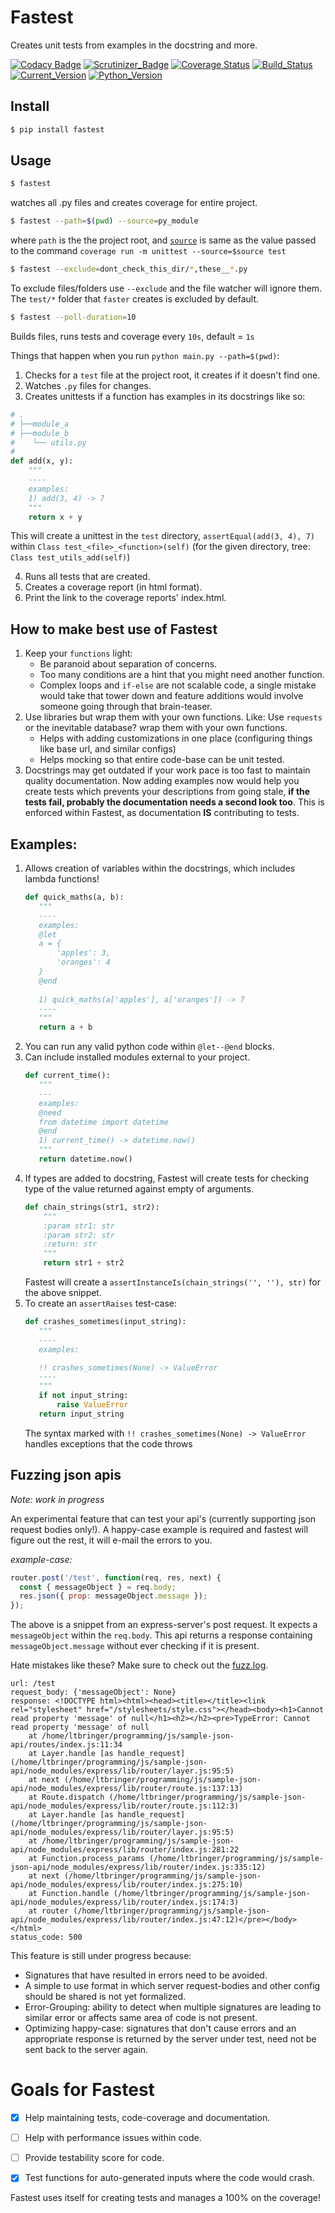# Fastest
Creates unit tests from examples in the docstring and more.

[![Codacy Badge](https://api.codacy.com/project/badge/Grade/ae01d1185a9b4e93be06e6faf894448d)](https://app.codacy.com/app/AmreshVenugopal/fastest?utm_source=github.com&utm_medium=referral&utm_content=AmreshVenugopal/fastest&utm_campaign=Badge_Grade_Dashboard)
[![Scrutinizer_Badge](https://scrutinizer-ci.com/g/AmreshVenugopal/fastest/badges/quality-score.png?b=master)](https://scrutinizer-ci.com/g/AmreshVenugopal/fastest/)
[![Coverage Status](https://coveralls.io/repos/github/AmreshVenugopal/fastest/badge.svg?branch=master)](https://coveralls.io/github/AmreshVenugopal/fastest?branch=master)
[![Build_Status](https://travis-ci.org/AmreshVenugopal/fastest.svg?branch=master)](https://travis-ci.org/AmreshVenugopal/fastest)
[![Current_Version](https://img.shields.io/pypi/v/fastest.svg)](https://pypi.org/project/fastest/)
[![Python_Version](https://img.shields.io/pypi/pyversions/fastest.svg)](https://pypi.org/project/fastest/)

## Install

```bash
$ pip install fastest
```

## Usage
```bash
$ fastest
```
watches all .py files and creates coverage for entire project.

```bash
$ fastest --path=$(pwd) --source=py_module
```
where `path` is the the project root, and [`source`](https://coverage.readthedocs.io/en/coverage-4.3.4/source.html#source) 
is same as the value passed to the command `coverage run -m unittest --source=$source test`

```bash
$ fastest --exclude=dont_check_this_dir/*,these__*.py
```

To exclude files/folders use `--exclude` and the file watcher will ignore them.
The `test/*` folder that `faster` creates is excluded by default.


```bash
$ fastest --poll-duration=10
```
Builds files, runs tests and coverage every `10s`, default = `1s`

Things that happen when you run `python main.py --path=$(pwd)`:

 1. Checks for a `test` file at the project root, it creates if it doesn't find one.
 2. Watches `.py` files for changes.
 3. Creates unittests if a function has examples in its docstrings like so:

```python
# .
# ├──module_a
# ├──module_b
#    └── utils.py
#
def add(x, y):
    """
    ----
    examples:
    1) add(3, 4) -> 7
    """
    return x + y
```

 This will create a unittest in the `test` directory, `assertEqual(add(3, 4), 7)`
 within `Class test_<file>_<function>(self)` 
 (for the given directory, tree: `Class test_utils_add(self)`)

 4. Runs all tests that are created.
 5. Creates a coverage report (in html format).
 6. Print the link to the coverage reports' index.html.

## How to make best use of Fastest
 1. Keep your `functions` light:
    - Be paranoid about separation of concerns.
    - Too many conditions are a hint that you might need another function.
    - Complex loops and `if-else` are not scalable code, a single mistake would 
    take that tower down and feature additions would involve someone going through 
    that brain-teaser.
 2. Use libraries but wrap them with your own functions. Like: Use `requests` or the inevitable database? 
    wrap them with your own functions.
    - Helps with adding customizations in one place (configuring things like base url, and similar configs)
    - Helps mocking so that entire code-base can be unit tested.
 3. Docstrings may get outdated if your work pace is too fast to maintain quality documentation. 
    Now adding examples now would help you create 
    tests which prevents your descriptions from going stale, **if the tests fail, 
    probably the documentation needs a second look too**. This is enforced within Fastest, as documentation **IS**
    contributing to tests.


## Examples:
 1. Allows creation of variables within the docstrings, which includes lambda functions!
     ```python
    def quick_maths(a, b):
        """
        ----
        examples:
        @let 
        a = {
            'apples': 3,
            'oranges': 4
        }
        @end
        
        1) quick_maths(a['apples'], a['oranges']) -> 7
        ----
        """
        return a + b
     ```
 2. You can run any valid python code within `@let--@end` blocks.
 3. Can include installed modules external to your project.
     ```python
    def current_time():
        """
        ---
        examples:
        @need
        from datetime import datetime
        @end
        1) current_time() -> datetime.now()
        """
        return datetime.now()
     ```
 4. If types are added to docstring, Fastest will create tests
 for checking type of the value returned against empty of arguments.
    ```python
    def chain_strings(str1, str2):
        """
        :param str1: str
        :param str2: str
        :return: str
        """
        return str1 + str2
    ``` 
    Fastest will create a `assertInstanceIs(chain_strings('', ''), str)` for the above snippet.
 5. To create an `assertRaises` test-case:
     ```python
    def crashes_sometimes(input_string):
        """
        ----
        examples: 
    
        !! crashes_sometimes(None) -> ValueError
        ----
        """
        if not input_string:
            raise ValueError
        return input_string
     ```
    The syntax marked with `!! crashes_sometimes(None) -> ValueError` handles exceptions
    that the code throws

## Fuzzing json apis 
*Note: work in progress*

An experimental feature that can test your api's (currently supporting json request bodies only!). 
A happy-case example is required and fastest will figure out the rest, it will e-mail the errors to you.


*example-case:*
```js 
router.post('/test', function(req, res, next) {
  const { messageObject } = req.body;
  res.json({ prop: messageObject.message });
});
```
The above is a snippet from an express-server's post request. It expects a `messageObject` within the `req.body`.
This api returns a response containing `messageObject.message` without ever checking if it is present.

Hate mistakes like these?
Make sure to check out the [fuzz.log](https://github.com/AmreshVenugopal/fastest/blob/master/fuzz.log).

```text
url: /test
request_body: {'messageObject': None}
response: <!DOCTYPE html><html><head><title></title><link rel="stylesheet" href="/stylesheets/style.css"></head><body><h1>Cannot read property 'message' of null</h1><h2></h2><pre>TypeError: Cannot read property 'message' of null
    at /home/ltbringer/programming/js/sample-json-api/routes/index.js:11:34
    at Layer.handle [as handle_request] (/home/ltbringer/programming/js/sample-json-api/node_modules/express/lib/router/layer.js:95:5)
    at next (/home/ltbringer/programming/js/sample-json-api/node_modules/express/lib/router/route.js:137:13)
    at Route.dispatch (/home/ltbringer/programming/js/sample-json-api/node_modules/express/lib/router/route.js:112:3)
    at Layer.handle [as handle_request] (/home/ltbringer/programming/js/sample-json-api/node_modules/express/lib/router/layer.js:95:5)
    at /home/ltbringer/programming/js/sample-json-api/node_modules/express/lib/router/index.js:281:22
    at Function.process_params (/home/ltbringer/programming/js/sample-json-api/node_modules/express/lib/router/index.js:335:12)
    at next (/home/ltbringer/programming/js/sample-json-api/node_modules/express/lib/router/index.js:275:10)
    at Function.handle (/home/ltbringer/programming/js/sample-json-api/node_modules/express/lib/router/index.js:174:3)
    at router (/home/ltbringer/programming/js/sample-json-api/node_modules/express/lib/router/index.js:47:12)</pre></body></html>
status_code: 500
```

This feature is still under progress because:
- Signatures that have resulted in errors need to be avoided.
- A simple to use format in which server request-bodies and other config should be shared is not yet formalized.
- Error-Grouping: ability to detect when multiple signatures are leading to similar error or affects same area of code is not present.
- Optimizing happy-case: signatures that don't cause errors and an appropriate response is returned by the server under test, need not be sent back to the server again.


# Goals for Fastest
- [x] Help maintaining tests, code-coverage and documentation.
- [ ] Help with performance issues within code.
- [ ] Provide testability score for code.
- [x] Test functions for auto-generated inputs where the code would crash.


Fastest uses itself for creating tests and manages a 100% on the coverage!
